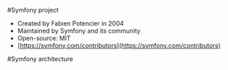#Symfony project

- Created by Fabien Potencier in 2004
- Maintained by Symfony and its community
- Open-source: MIT
- [https://symfony.com/contributors](https://symfony.com/contributors)


#Symfony architecture

